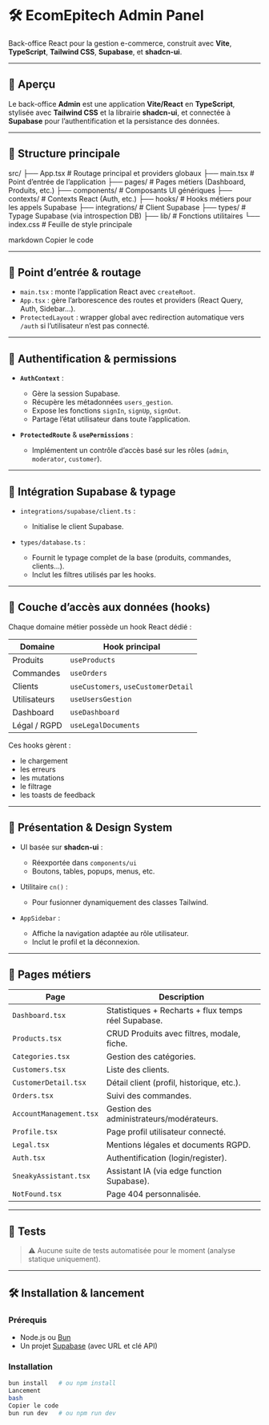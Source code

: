 # 🛠️ EcomEpitech Admin Panel

Back-office React pour la gestion e-commerce, construit avec **Vite**, **TypeScript**, **Tailwind CSS**, **Supabase**, et **shadcn-ui**.

---

## 🚀 Aperçu

Le back-office **Admin** est une application **Vite/React** en **TypeScript**, stylisée avec **Tailwind CSS** et la librairie **shadcn-ui**, et connectée à **Supabase** pour l’authentification et la persistance des données.

---

## 📁 Structure principale

src/
├── App.tsx # Routage principal et providers globaux
├── main.tsx # Point d’entrée de l’application
├── pages/ # Pages métiers (Dashboard, Produits, etc.)
├── components/ # Composants UI génériques
├── contexts/ # Contexts React (Auth, etc.)
├── hooks/ # Hooks métiers pour les appels Supabase
├── integrations/ # Client Supabase
├── types/ # Typage Supabase (via introspection DB)
├── lib/ # Fonctions utilitaires
└── index.css # Feuille de style principale

markdown
Copier le code

---

## 🧭 Point d’entrée & routage

- `main.tsx` : monte l’application React avec `createRoot`.
- `App.tsx` : gère l’arborescence des routes et providers (React Query, Auth, Sidebar...).
- `ProtectedLayout` : wrapper global avec redirection automatique vers `/auth` si l’utilisateur n’est pas connecté.

---

## 🔐 Authentification & permissions

- **`AuthContext`** :
  - Gère la session Supabase.
  - Récupère les métadonnées `users_gestion`.
  - Expose les fonctions `signIn`, `signUp`, `signOut`.
  - Partage l’état utilisateur dans toute l’application.

- **`ProtectedRoute`** & **`usePermissions`** :
  - Implémentent un contrôle d’accès basé sur les rôles (`admin`, `moderator`, `customer`).

---

## 🧩 Intégration Supabase & typage

- `integrations/supabase/client.ts` :
  - Initialise le client Supabase.

- `types/database.ts` :
  - Fournit le typage complet de la base (produits, commandes, clients...).
  - Inclut les filtres utilisés par les hooks.

---

## 🧠 Couche d’accès aux données (hooks)

Chaque domaine métier possède un hook React dédié :

| Domaine         | Hook principal                       |
|----------------|--------------------------------------|
| Produits        | `useProducts`                        |
| Commandes       | `useOrders`                          |
| Clients         | `useCustomers`, `useCustomerDetail`  |
| Utilisateurs    | `useUsersGestion`                    |
| Dashboard       | `useDashboard`                       |
| Légal / RGPD    | `useLegalDocuments`                  |

Ces hooks gèrent :
- le chargement
- les erreurs
- les mutations
- le filtrage
- les toasts de feedback

---

## 🎨 Présentation & Design System

- UI basée sur **shadcn-ui** :
  - Réexportée dans `components/ui`
  - Boutons, tables, popups, menus, etc.

- Utilitaire `cn()` :
  - Pour fusionner dynamiquement des classes Tailwind.

- `AppSidebar` :
  - Affiche la navigation adaptée au rôle utilisateur.
  - Inclut le profil et la déconnexion.

---

## 📄 Pages métiers

| Page                    | Description |
|-------------------------|-------------|
| `Dashboard.tsx`         | Statistiques + Recharts + flux temps réel Supabase. |
| `Products.tsx`          | CRUD Produits avec filtres, modale, fiche. |
| `Categories.tsx`        | Gestion des catégories. |
| `Customers.tsx`         | Liste des clients. |
| `CustomerDetail.tsx`    | Détail client (profil, historique, etc.). |
| `Orders.tsx`            | Suivi des commandes. |
| `AccountManagement.tsx` | Gestion des administrateurs/modérateurs. |
| `Profile.tsx`           | Page profil utilisateur connecté. |
| `Legal.tsx`             | Mentions légales et documents RGPD. |
| `Auth.tsx`              | Authentification (login/register). |
| `SneakyAssistant.tsx`   | Assistant IA (via edge function Supabase). |
| `NotFound.tsx`          | Page 404 personnalisée. |

---

## 🧪 Tests

> ⚠️ Aucune suite de tests automatisée pour le moment (analyse statique uniquement).

---

## 🛠️ Installation & lancement

### Prérequis

- Node.js ou [Bun](https://bun.sh)
- Un projet [Supabase](https://supabase.io) (avec URL et clé API)

### Installation

```bash
bun install   # ou npm install
Lancement
bash
Copier le code
bun run dev   # ou npm run dev
```
